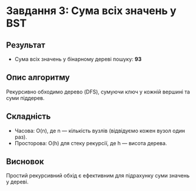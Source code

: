 # Завдання 3: Сума всіх значень у BST

## Результат
- Сума всіх значень у бінарному дереві пошуку: **93**

## Опис алгоритму
Рекурсивно обходимо дерево (DFS), сумуючи ключ у кожній вершині та суми піддерев.

## Складність
- Часова: O(n), де n — кількість вузлів (відвідуємо кожен вузол один раз).
- Просторова: O(h) для стеку рекурсії, де h — висота дерева.

## Висновок
Простий рекурсивний обхід є ефективним для підрахунку суми значень у дереві.